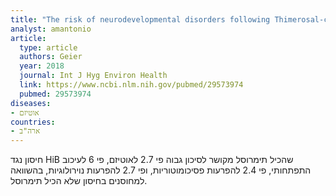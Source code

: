 ```yaml
---
title: "The risk of neurodevelopmental disorders following Thimerosal-containing Hib vaccine in comparison to Thimerosal-free Hib vaccine administered from 1995 to 1999 in the United States"
analyst: amantonio
article:
  type: article
  authors: Geier
  year: 2018
  journal: Int J Hyg Environ Health
  link: https://www.ncbi.nlm.nih.gov/pubmed/29573974
  pubmed: 29573974
diseases:
- אוטיזם
countries:
- ארה"ב
---
```


חיסון נגד HiB שהכיל תימרוסל מקושר לסיכון גבוה פי 2.7 לאוטיזם, פי 6 לעיכוב התפתחותי, פי 2.4 להפרעות פסיכומוטוריות, ופי 2.7 להפרעות נוירולוגיות, בהשוואה למחוסנים בחיסון שלא הכיל תימרוסל.
